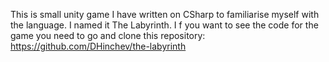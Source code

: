 This is small unity game I have written on CSharp to familiarise myself with the language.
I named it The Labyrinth. I f you want to see the code for the game you need to go and clone this repository:
https://github.com/DHinchev/the-labyrinth
